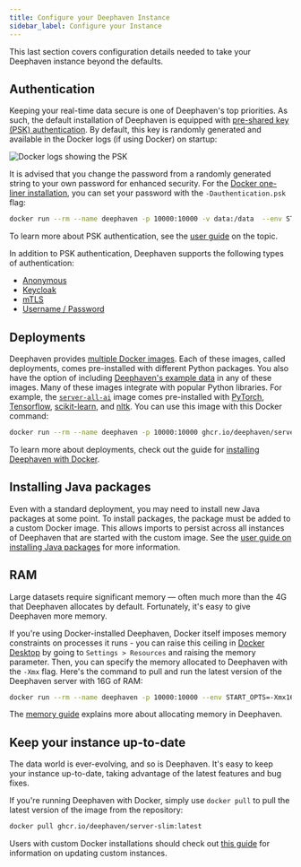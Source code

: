 ```yaml
---
title: Configure your Deephaven Instance
sidebar_label: Configure your Instance
---
```


This last section covers configuration details needed to take your Deephaven instance beyond the defaults.

## Authentication

Keeping your real-time data secure is one of Deephaven's top priorities. As such, the default installation of Deephaven is equipped with [pre-shared key (PSK) authentication](../../how-to-guides/authentication/auth-psk.md). By default, this key is randomly generated and available in the Docker logs (if using Docker) on startup:

![Docker logs showing the PSK](../../assets/how-to/docker-logs.png)

It is advised that you change the password from a randomly generated string to your own password for enhanced security. For the [Docker one-liner installation](../../tutorials/quickstart.md#1-install-and-launch-deephaven), you can set your password with the `-Dauthentication.psk` flag:

```bash skip-test
docker run --rm --name deephaven -p 10000:10000 -v data:/data  --env START_OPTS=-Dauthentication.psk=YOUR_PASSWORD_HERE ghcr.io/deephaven/server-slim:latest
```

To learn more about PSK authentication, see the [user guide](../../how-to-guides/authentication/auth-psk.md) on the topic.

In addition to PSK authentication, Deephaven supports the following types of authentication:

- [Anonymous](../../how-to-guides/authentication/auth-anon.md)
- [Keycloak](../../how-to-guides/authentication/auth-keycloak.md)
- [mTLS](../../how-to-guides/authentication/auth-mtls.md)
- [Username / Password](../../how-to-guides/authentication/auth-uname-pw.md)

## Deployments

Deephaven provides [multiple Docker images](../../tutorials/docker-install.md#image-versions). Each of these images, called deployments, comes pre-installed with different Python packages. You also have the option of including [Deephaven's example data](https://github.com/deephaven/examples) in any of these images.
Many of these images integrate with popular Python libraries. For example, the [`server-all-ai`](https://github.com/deephaven/deephaven-core/pkgs/container/server-all-ai) image comes pre-installed with [PyTorch](https://pytorch.org), [Tensorflow](https://www.tensorflow.org), [scikit-learn](https://scikit-learn.org/stable/), and [nltk](https://www.nltk.org). You can use this image with this Docker command:

```bash skip-test
docker run --rm --name deephaven -p 10000:10000 ghcr.io/deephaven/server-all-ai:latest
```

To learn more about deployments, check out the guide for [installing Deephaven with Docker](../../tutorials/docker-install.md).

## Installing Java packages

Even with a standard deployment, you may need to install new Java packages at some point. To install packages, the package must be added to a custom Docker image. This allows imports to persist across all instances of Deephaven that are started with the custom image. See the [user guide on installing Java packages](../../how-to-guides/install-and-use-java-packages.md) for more information.

## RAM

Large datasets require significant memory — often much more than the 4G that Deephaven allocates by default. Fortunately, it's easy to give Deephaven more memory.

If you're using Docker-installed Deephaven, Docker itself imposes memory constraints on processes it runs - you can raise this ceiling in [Docker Desktop](https://docs.docker.com/desktop/settings-and-maintenance/settings/#resources) by going to `Settings > Resources` and raising the memory parameter. Then, you can specify the memory allocated to Deephaven with the `-Xmx` flag. Here's the command to pull and run the latest version of the Deephaven server with 16G of RAM:

```bash skip-test
docker run --rm --name deephaven -p 10000:10000 --env START_OPTS=-Xmx16g ghcr.io/deephaven/server-slim:latest
```

The [memory guide](../../how-to-guides/heap-size.md) explains more about allocating memory in Deephaven.

## Keep your instance up-to-date

The data world is ever-evolving, and so is Deephaven. It's easy to keep your instance up-to-date, taking advantage of the latest features and bug fixes.

If you're running Deephaven with Docker, simply use `docker pull` to pull the latest version of the image from the repository:

```bash
docker pull ghcr.io/deephaven/server-slim:latest
```

Users with custom Docker installations should check out [this guide](../../how-to-guides/configuration/updating-deephaven.md#update-deephaven) for information on updating custom instances.
